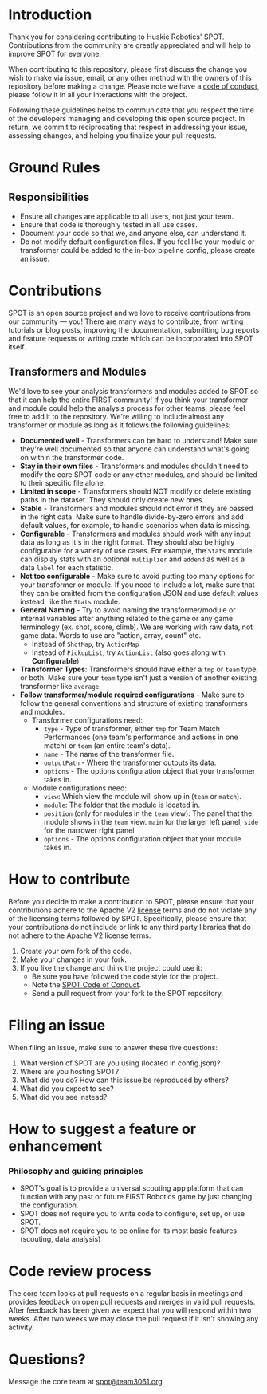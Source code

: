 # Introduction

Thank you for considering contributing to Huskie Robotics' SPOT. Contributions from the community are greatly appreciated and will help to improve SPOT for everyone.

When contributing to this repository, please first discuss the change you wish to make via issue, email, or any other method with the owners of this repository before making a change.
Please note we have a [code of conduct](CODE_OF_CONDUCT.md), please follow it in all your interactions with the project.

Following these guidelines helps to communicate that you respect the time of the developers managing and developing this open source project. In return, we commit to  reciprocating  that respect in addressing your issue, assessing changes, and helping you finalize your pull requests.


# Ground Rules
## Responsibilities
* Ensure all changes are applicable to all users, not just your team.
* Ensure that code is thoroughly tested in all use cases.
* Document your code so that we, and anyone else, can understand it.
* Do not modify default configuration files. If you feel like your module or transformer could be added to the in-box pipeline config, please create an issue.

# Contributions

SPOT is an open source project and we love to receive contributions from our community — you! There are many ways to contribute, from writing tutorials or blog posts, improving the documentation, submitting bug reports and feature requests or writing code which can be incorporated into SPOT itself.

## Transformers and Modules
We'd love to see your analysis transformers and modules added to SPOT so that it can help the entire FIRST community! If you think your transformer and module could help the analysis process for other teams, please feel free to add it to the repository. We're willing to include almost any transformer or module as long as it follows the following guidelines:
* **Documented well** - Transformers can be hard to understand! Make sure they're well documented so that anyone can understand what's going on within the transformer code.
* **Stay in their own files** - Transformers and modules shouldn't need to modify the core SPOT code or any other modules, and should be limited to their specific file alone.
* **Limited in scope** - Transformers should NOT modify or delete existing paths in the dataset. They should only create new ones.
* **Stable** - Transformers and modules should not error if they are passed in the right data. Make sure to handle divide-by-zero errors and add default values, for example, to handle scenarios when  data is missing.
* **Configurable** - Transformers and modules should work with any input data as long as it's in the right format. They should also be highly configurable for a variety of use cases. For example, the `Stats` module can display stats with an optional `multiplier` and `addend` as well as a data `label` for each statistic.
* **Not too configurable** - Make sure to avoid putting too many options for your transformer or module. If you need to include a lot, make sure that they can be omitted from the configuration JSON and use default values instead, like the `Stats` module.
* **General Naming** - Try to avoid naming the transformer/module or internal variables after anything related to the game or any game terminology (ex. shot, score, climb). We are working with raw data, not game data. Words to use are "action, array, count" etc.
    * Instead of `ShotMap`, try `ActionMap`
    * Instead of `PickupList`, try `ActionList` (also goes along with **Configurable**)
* **Transformer Types**: Transformers should have either a `tmp` or `team` type, or both. Make sure your `team` type isn't just a version of another existing transformer like `average`.
* **Follow transformer/module required configurations** - Make sure to follow the general conventions and structure of existing transformers and modules.
    * Transformer configurations need:
        * `type` - Type of transformer, either `tmp` for Team Match Performances (one team's performance and actions in one match) or `team` (an entire team's data).
        * `name` - The name of the transformer file.
        * `outputPath` - Where the transformer outputs its data.
        * `options` - The options configuration object that your transformer takes in.
    * Module configurations need:
        * `view`: Which view the module will show up in (`team` or `match`).
        * `module`: The folder that the module is located in.
        * `position` (only for modules in the `team` view): The panel that the module shows in the `team` view. `main` for the larger left panel, `side` for the narrower right panel
        * `options` - The options configuration object that your module takes in.


# How to contribute
Before you decide to make a contribution to SPOT, please ensure that your contributions adhere to the Apache V2 [license](LICENSE) terms and do not violate any of the licensing terms followed by SPOT. Specifically, please ensure that your contributions do not include or link to any third party libraries that do not adhere to the Apache V2 license terms. 

1. Create your own fork of the code.
2. Make your changes in your fork.
3. If you like the change and think the project could use it:
    * Be sure you have followed the code style for the project.
    * Note the [SPOT Code of Conduct](CODE_OF_CONDUCT.md).
    * Send a pull request from your fork to the SPOT repository.

# Filing an issue
When filing an issue, make sure to answer these five questions:

1. What version of SPOT are you using (located in config.json)?
2. Where are you hosting SPOT?
3. What did you do? How can this issue be reproduced by others?
4. What did you expect to see?
5. What did you see instead?

# How to suggest a feature or enhancement
### Philosophy and guiding principles

* SPOT's goal is to provide a universal scouting app platform that can function with any past or future FIRST Robotics game by just changing the configuration.
* SPOT does not require you to write code to configure, set up, or use SPOT.
* SPOT does not require you to be online for its most basic features (scouting, data analysis)

# Code review process
The core team looks at pull requests on a regular basis in meetings and provides feedback on open pull requests and merges in valid pull requests.
After feedback has been given we expect that you will respond within two weeks. After two weeks we may close the pull request if it isn't showing any activity.

# Questions?
Message the core team at [spot@team3061.org](spot@team3061.org)

